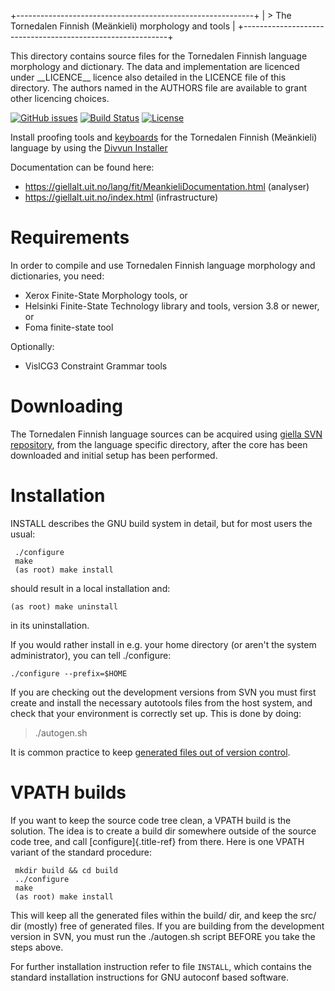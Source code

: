 +-----------------------------------------------------------+
| > The Tornedalen Finnish (Meänkieli) morphology and tools |
+-----------------------------------------------------------+

This directory contains source files for the Tornedalen Finnish language
morphology and dictionary. The data and implementation are licenced
under \_\_LICENCE\_\_ licence also detailed in the LICENCE file of this
directory. The authors named in the AUTHORS file are available to grant
other licencing choices.

[![GitHub issues](https://img.shields.io/github/issues-raw/giellalt/lang-fit)](https://github.com/giellalt/lang-fit/issues)
[![Build Status](https://github.com/giellalt/lang-fit/workflows/Build%20Speller%20Archives%20and%20Bundles/badge.svg)](https://github.com/giellalt/lang-fit/actions)
[![License](https://img.shields.io/github/license/giellalt/template-lang-fit)](https://raw.githubusercontent.com/giellalt/lang-fit/develop/LICENSE)

Install proofing tools and [keyboards](https://github.com/giellalt/keyboard-fit)
for the Tornedalen Finnish (Meänkieli) language by using the [Divvun Installer](http://divvun.no)

Documentation can be found here:

-   <https://giellalt.uit.no/lang/fit/MeankieliDocumentation.html>
    (analyser)
-   <https://giellalt.uit.no/index.html> (infrastructure)

Requirements
============

In order to compile and use Tornedalen Finnish language morphology and
dictionaries, you need:

-   Xerox Finite-State Morphology tools, or
-   Helsinki Finite-State Technology library and tools, version 3.8 or
    newer, or
-   Foma finite-state tool

Optionally:

-   VislCG3 Constraint Grammar tools

Downloading
===========

The Tornedalen Finnish language sources can be acquired using [giella
SVN repository](https://giellalt.uit.no/infra/anonymous-svn.html), from
the language specific directory, after the core has been downloaded and
initial setup has been performed.

Installation
============

INSTALL describes the GNU build system in detail, but for most users the
usual:

```
 ./configure
 make
 (as root) make install
```

should result in a local installation and:

    (as root) make uninstall

in its uninstallation.

If you would rather install in e.g. your home directory (or aren\'t the
system administrator), you can tell ./configure:

    ./configure --prefix=$HOME

If you are checking out the development versions from SVN you must first
create and install the necessary autotools files from the host system,
and check that your environment is correctly set up. This is done by
doing:

> ./autogen.sh

It is common practice to keep [generated files out of version
control](http://www.gnu.org/software/automake/manual/automake.html#CVS).

VPATH builds
============

If you want to keep the source code tree clean, a VPATH build is the
solution. The idea is to create a build dir somewhere outside of the
source code tree, and call [configure]{.title-ref} from there. Here is
one VPATH variant of the standard procedure:

```
 mkdir build && cd build
 ../configure
 make
 (as root) make install
```

This will keep all the generated files within the build/ dir, and keep
the src/ dir (mostly) free of generated files. If you are building from
the development version in SVN, you must run the ./autogen.sh script
BEFORE you take the steps above.

For further installation instruction refer to file `INSTALL`, which
contains the standard installation instructions for GNU autoconf based
software.
